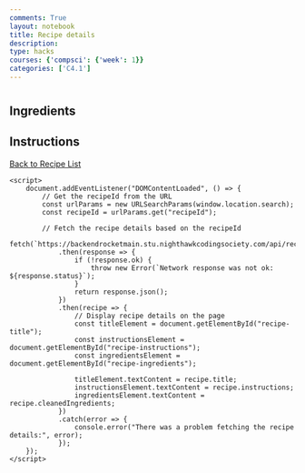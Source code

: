 ```yaml
---
comments: True
layout: notebook
title: Recipe details
description: 
type: hacks
courses: {'compsci': {'week': 1}}
categories: ['C4.1']
---
```



<!DOCTYPE html>
<html>
<head>
    <title>Recipe Details</title>
</head>
<body>
    <h1 id="recipe-title"></h1>
    <h2>Ingredients</h2>
    <p id="recipe-ingredients"></p>
    <h2>Instructions</h2>
    <p id="recipe-instructions"></p>
    <a href="index.html">Back to Recipe List</a>

    <script>
        document.addEventListener("DOMContentLoaded", () => {
            // Get the recipeId from the URL
            const urlParams = new URLSearchParams(window.location.search);
            const recipeId = urlParams.get("recipeId");

            // Fetch the recipe details based on the recipeId
            fetch(`https://backendrocketmain.stu.nighthawkcodingsociety.com/api/recipe/recipes/${recipeId}`)
                .then(response => {
                    if (!response.ok) {
                        throw new Error(`Network response was not ok: ${response.status}`);
                    }
                    return response.json();
                })
                .then(recipe => {
                    // Display recipe details on the page
                    const titleElement = document.getElementById("recipe-title");
                    const instructionsElement = document.getElementById("recipe-instructions");
                    const ingredientsElement = document.getElementById("recipe-ingredients");

                    titleElement.textContent = recipe.title;
                    instructionsElement.textContent = recipe.instructions;
                    ingredientsElement.textContent = recipe.cleanedIngredients;
                })
                .catch(error => {
                    console.error("There was a problem fetching the recipe details:", error);
                });
        });
    </script>
</body>
</html>
